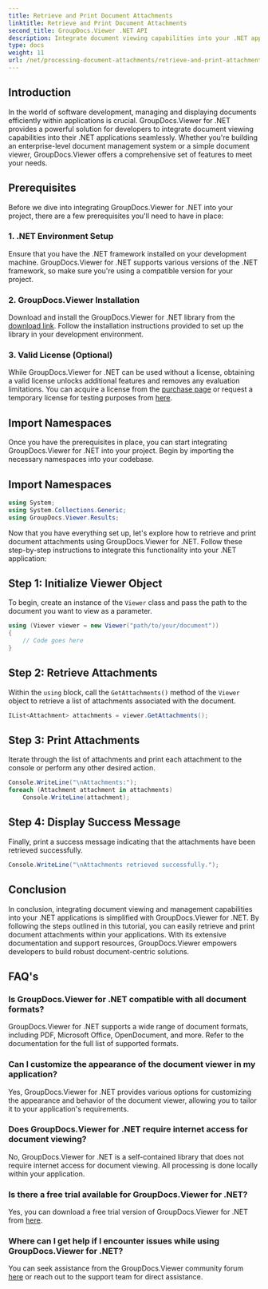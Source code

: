 ```yaml
---
title: Retrieve and Print Document Attachments
linktitle: Retrieve and Print Document Attachments
second_title: GroupDocs.Viewer .NET API
description: Integrate document viewing capabilities into your .NET applications seamlessly with GroupDocs.Viewer for .NET. Retrieve and print document attachments effortlessly.
type: docs
weight: 11
url: /net/processing-document-attachments/retrieve-and-print-attachments/
---
```

## Introduction
In the world of software development, managing and displaying documents efficiently within applications is crucial. GroupDocs.Viewer for .NET provides a powerful solution for developers to integrate document viewing capabilities into their .NET applications seamlessly. Whether you're building an enterprise-level document management system or a simple document viewer, GroupDocs.Viewer offers a comprehensive set of features to meet your needs.
## Prerequisites
Before we dive into integrating GroupDocs.Viewer for .NET into your project, there are a few prerequisites you'll need to have in place:
### 1. .NET Environment Setup
Ensure that you have the .NET framework installed on your development machine. GroupDocs.Viewer for .NET supports various versions of the .NET framework, so make sure you're using a compatible version for your project.
### 2. GroupDocs.Viewer Installation
Download and install the GroupDocs.Viewer for .NET library from the [download link](https://releases.groupdocs.com/viewer/net/). Follow the installation instructions provided to set up the library in your development environment.
### 3. Valid License (Optional)
While GroupDocs.Viewer for .NET can be used without a license, obtaining a valid license unlocks additional features and removes any evaluation limitations. You can acquire a license from the [purchase page](https://purchase.groupdocs.com/buy) or request a temporary license for testing purposes from [here](https://purchase.groupdocs.com/temporary-license/).

## Import Namespaces
Once you have the prerequisites in place, you can start integrating GroupDocs.Viewer for .NET into your project. Begin by importing the necessary namespaces into your codebase.
## Import Namespaces
```csharp
using System;
using System.Collections.Generic;
using GroupDocs.Viewer.Results;
```

Now that you have everything set up, let's explore how to retrieve and print document attachments using GroupDocs.Viewer for .NET. Follow these step-by-step instructions to integrate this functionality into your .NET application:
## Step 1: Initialize Viewer Object
To begin, create an instance of the `Viewer` class and pass the path to the document you want to view as a parameter.
```csharp
using (Viewer viewer = new Viewer("path/to/your/document"))
{
    // Code goes here
}
```
## Step 2: Retrieve Attachments
Within the `using` block, call the `GetAttachments()` method of the `Viewer` object to retrieve a list of attachments associated with the document.
```csharp
IList<Attachment> attachments = viewer.GetAttachments();
```
## Step 3: Print Attachments
Iterate through the list of attachments and print each attachment to the console or perform any other desired action.
```csharp
Console.WriteLine("\nAttachments:");
foreach (Attachment attachment in attachments)
    Console.WriteLine(attachment);
```
## Step 4: Display Success Message
Finally, print a success message indicating that the attachments have been retrieved successfully.
```csharp
Console.WriteLine("\nAttachments retrieved successfully.");
```

## Conclusion
In conclusion, integrating document viewing and management capabilities into your .NET applications is simplified with GroupDocs.Viewer for .NET. By following the steps outlined in this tutorial, you can easily retrieve and print document attachments within your applications. With its extensive documentation and support resources, GroupDocs.Viewer empowers developers to build robust document-centric solutions.
## FAQ's
### Is GroupDocs.Viewer for .NET compatible with all document formats?
GroupDocs.Viewer for .NET supports a wide range of document formats, including PDF, Microsoft Office, OpenDocument, and more. Refer to the documentation for the full list of supported formats.
### Can I customize the appearance of the document viewer in my application?
Yes, GroupDocs.Viewer for .NET provides various options for customizing the appearance and behavior of the document viewer, allowing you to tailor it to your application's requirements.
### Does GroupDocs.Viewer for .NET require internet access for document viewing?
No, GroupDocs.Viewer for .NET is a self-contained library that does not require internet access for document viewing. All processing is done locally within your application.
### Is there a free trial available for GroupDocs.Viewer for .NET?
Yes, you can download a free trial version of GroupDocs.Viewer for .NET from [here](https://releases.groupdocs.com/).
### Where can I get help if I encounter issues while using GroupDocs.Viewer for .NET?
You can seek assistance from the GroupDocs.Viewer community forum [here](https://forum.groupdocs.com/c/viewer/9) or reach out to the support team for direct assistance.
